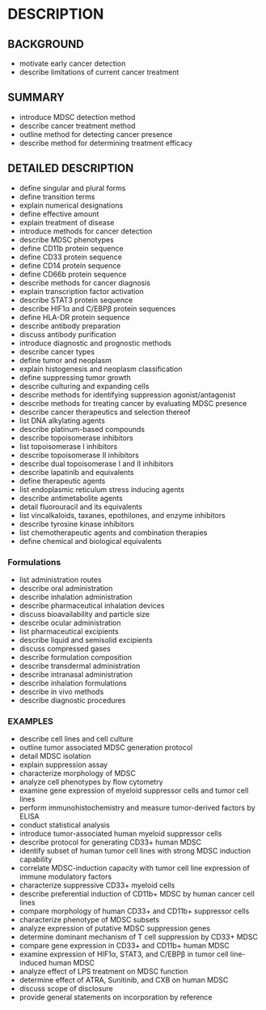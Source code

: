 # DESCRIPTION

## BACKGROUND

- motivate early cancer detection
- describe limitations of current cancer treatment

## SUMMARY

- introduce MDSC detection method
- describe cancer treatment method
- outline method for detecting cancer presence
- describe method for determining treatment efficacy

## DETAILED DESCRIPTION

- define singular and plural forms
- define transition terms
- explain numerical designations
- define effective amount
- explain treatment of disease
- introduce methods for cancer detection
- describe MDSC phenotypes
- define CD11b protein sequence
- define CD33 protein sequence
- define CD14 protein sequence
- define CD66b protein sequence
- describe methods for cancer diagnosis
- explain transcription factor activation
- describe STAT3 protein sequence
- describe HIF1α and C/EBPβ protein sequences
- define HLA-DR protein sequence
- describe antibody preparation
- discuss antibody purification
- introduce diagnostic and prognostic methods
- describe cancer types
- define tumor and neoplasm
- explain histogenesis and neoplasm classification
- define suppressing tumor growth
- describe culturing and expanding cells
- describe methods for identifying suppression agonist/antagonist
- describe methods for treating cancer by evaluating MDSC presence
- describe cancer therapeutics and selection thereof
- list DNA alkylating agents
- describe platinum-based compounds
- describe topoisomerase inhibitors
- list topoisomerase I inhibitors
- describe topoisomerase II inhibitors
- describe dual topoisomerase I and II inhibitors
- describe lapatinib and equivalents
- define therapeutic agents
- list endoplasmic reticulum stress inducing agents
- describe antimetabolite agents
- detail fluorouracil and its equivalents
- list vincalkaloids, taxanes, epothilones, and enzyme inhibitors
- describe tyrosine kinase inhibitors
- list chemotherapeutic agents and combination therapies
- define chemical and biological equivalents

### Formulations

- list administration routes
- describe oral administration
- describe inhalation administration
- describe pharmaceutical inhalation devices
- discuss bioavailability and particle size
- describe ocular administration
- list pharmaceutical excipients
- describe liquid and semisolid excipients
- discuss compressed gases
- describe formulation composition
- describe transdermal administration
- describe intranasal administration
- describe inhalation formulations
- describe in vivo methods
- describe diagnostic procedures

### EXAMPLES

- describe cell lines and cell culture
- outline tumor associated MDSC generation protocol
- detail MDSC isolation
- explain suppression assay
- characterize morphology of MDSC
- analyze cell phenotypes by flow cytometry
- examine gene expression of myeloid suppressor cells and tumor cell lines
- perform immunohistochemistry and measure tumor-derived factors by ELISA
- conduct statistical analysis
- introduce tumor-associated human myeloid suppressor cells
- describe protocol for generating CD33+ human MDSC
- identify subset of human tumor cell lines with strong MDSC induction capability
- correlate MDSC-induction capacity with tumor cell line expression of immune modulatory factors
- characterize suppressive CD33+ myeloid cells
- describe preferential induction of CD11b+ MDSC by human cancer cell lines
- compare morphology of human CD33+ and CD11b+ suppressor cells
- characterize phenotype of MDSC subsets
- analyze expression of putative MDSC suppression genes
- determine dominant mechanism of T cell suppression by CD33+ MDSC
- compare gene expression in CD33+ and CD11b+ human MDSC
- examine expression of HIF1α, STAT3, and C/EBPβ in tumor cell line-induced human MDSC
- analyze effect of LPS treatment on MDSC function
- determine effect of ATRA, Sunitinib, and CXB on human MDSC
- discuss scope of disclosure
- provide general statements on incorporation by reference


